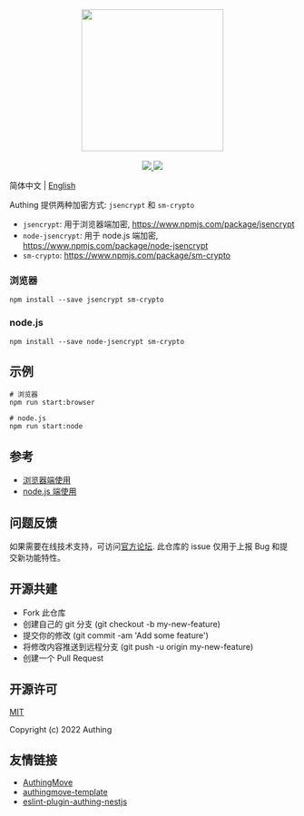 <div align=center>
  <img width="250" src="https://files.authing.co/authing-console/authing-logo-new-20210924.svg" />
</div>

<br />

<div align=center>
  <a href="https://forum.authing.cn/" target="_blank">
    <img src="https://img.shields.io/badge/chat-forum-blue" />
  </a>
  <a href="https://github.com/Authing/password-encryption" target="_blank">
    <img src="https://img.shields.io/badge/License-MIT-success" />
  </a>
</div>

简体中文 | [English](https://github.com/Authing/password-encryption/blob/main/README.md)

Authing 提供两种加密方式: `jsencrypt` 和 `sm-crypto`

- `jsencrypt`: 用于浏览器端加密, https://www.npmjs.com/package/jsencrypt
- `node-jsencrypt`: 用于 node.js 端加密, https://www.npmjs.com/package/node-jsencrypt
- `sm-crypto`: https://www.npmjs.com/package/sm-crypto

### 浏览器

``` shell
npm install --save jsencrypt sm-crypto
```

### node.js

``` shell
npm install --save node-jsencrypt sm-crypto
```
## 示例
``` shell
# 浏览器
npm run start:browser

# node.js
npm run start:node
```

## 参考

- [浏览器端使用](./browser/lib.js)
- [node.js 端使用](./node/lib.js)

## 问题反馈

如果需要在线技术支持，可访问[官方论坛](https://forum.authing.cn/). 此仓库的 issue 仅用于上报 Bug 和提交新功能特性。

## 开源共建

- Fork 此仓库
- 创建自己的 git 分支 (git checkout -b my-new-feature)
- 提交你的修改 (git commit -am 'Add some feature')
- 将修改内容推送到远程分支 (git push -u origin my-new-feature)
- 创建一个 Pull Request

## 开源许可

[MIT](https://github.com/Authing/password-encryption/blob/main/LICENSE)

Copyright (c) 2022 Authing

## 友情链接

- [AuthingMove](https://github.com/Authing/AuthingMove)
- [authingmove-template](https://github.com/Authing/authingmove-template)
- [eslint-plugin-authing-nestjs](https://github.com/authing/eslint-plugin-authing-nestjs/)
